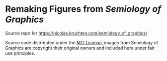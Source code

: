 # Remaking Figures from *Semiology of Graphics*

Source repo for https://nicolas.kruchten.com/semiology_of_graphics/

Source code distributed under the [MIT License](LICENSE.md), images from
Semiology of Graphics are copyright their original owners and included here
under fair use principles.
